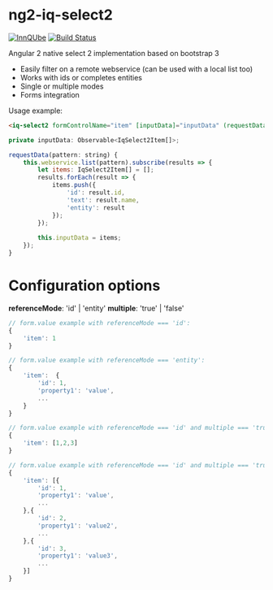# ng2-iq-select2

[![InnQUbe](http://www.innqube.com/powered-by-innqube.png)](http://www.innqube.com/)
[![Build Status](https://travis-ci.org/Innqube/ng2-iq-select2.svg?branch=master)](https://travis-ci.org/Innqube/ng2-iq-select2)

Angular 2 native select 2 implementation based on bootstrap 3

* Easily filter on a remote webservice (can be used with a local list too)
* Works with ids or completes entities
* Single or multiple modes
* Forms integration

Usage example:

```html
<iq-select2 formControlName="item" [inputData]="inputData" (requestData)="requestData($event)" referenceMode='id' [multiple]='true'></iq-select2>
```

```javascript
private inputData: Observable<IqSelect2Item[]>;

requestData(pattern: string) {
    this.webservice.list(pattern).subscribe(results => {
        let items: IqSelect2Item[] = [];
        results.forEach(result => {
            items.push({
                'id': result.id,
                'text': result.name,
                'entity': result
            });
        });
        
        this.inputData = items;
    });
}
```

Configuration options
=====================

**referenceMode**: 'id' | 'entity'
**multiple**: 'true' | 'false'

```javascript
// form.value example with referenceMode === 'id':
{
    'item': 1
}

// form.value example with referenceMode === 'entity':
{
    'item':  {
        'id': 1,
        'property1': 'value',
        ...
    }
}

// form.value example with referenceMode === 'id' and multiple === 'true':
{
    'item': [1,2,3]
}

// form.value example with referenceMode === 'id' and multiple === 'true':
{
    'item': [{
        'id': 1,
        'property1': 'value',
        ...
    },{
        'id': 2,
        'property1': 'value2',
        ...
    },{
        'id': 3,
        'property1': 'value3',
        ...
    }]
}

```